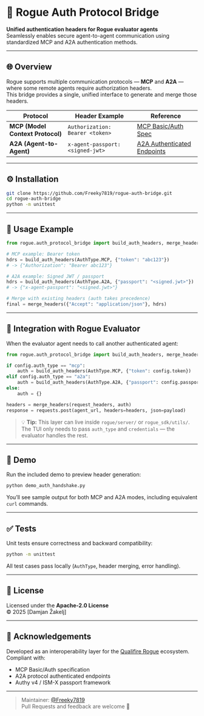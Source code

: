 # 🧩 Rogue Auth Protocol Bridge

**Unified authentication headers for Rogue evaluator agents**  
Seamlessly enables secure agent-to-agent communication using standardized MCP and A2A authentication methods.

---

## 🌐 Overview

Rogue supports multiple communication protocols — **MCP** and **A2A** — where some remote agents require authorization headers.  
This bridge provides a single, unified interface to generate and merge those headers.

| Protocol | Header Example | Reference |
|-----------|----------------|------------|
| **MCP (Model Context Protocol)** | `Authorization: Bearer <token>` | [MCP Basic/Auth Spec](https://modelcontextprotocol.io/specification/draft/basic/authorization) |
| **A2A (Agent-to-Agent)** | `x-agent-passport: <signed-jwt>` | [A2A Authenticated Endpoints](https://a2aprotocol.ai/docs/guide/a2a-samples-hello-world#authenticated-endpoints) |

---

## ⚙️ Installation

```bash
git clone https://github.com/Freeky7819/rogue-auth-bridge.git
cd rogue-auth-bridge
python -m unittest
```

---

## 🧠 Usage Example

```python
from rogue.auth_protocol_bridge import build_auth_headers, merge_headers, AuthType

# MCP example: Bearer token
hdrs = build_auth_headers(AuthType.MCP, {"token": "abc123"})
# -> {"Authorization": "Bearer abc123"}

# A2A example: Signed JWT / passport
hdrs = build_auth_headers(AuthType.A2A, {"passport": "<signed.jwt>"})
# -> {"x-agent-passport": "<signed.jwt>"}

# Merge with existing headers (auth takes precedence)
final = merge_headers({"Accept": "application/json"}, hdrs)
```

---

## 🧩 Integration with Rogue Evaluator

When the evaluator agent needs to call another authenticated agent:

```python
from rogue.auth_protocol_bridge import build_auth_headers, merge_headers, AuthType

if config.auth_type == "mcp":
    auth = build_auth_headers(AuthType.MCP, {"token": config.token})
elif config.auth_type == "a2a":
    auth = build_auth_headers(AuthType.A2A, {"passport": config.passport})
else:
    auth = {}

headers = merge_headers(request_headers, auth)
response = requests.post(agent_url, headers=headers, json=payload)
```

> 💡 **Tip:** This layer can live inside `rogue/server/` or `rogue_sdk/utils/`.  
> The TUI only needs to pass `auth_type` and `credentials` — the evaluator handles the rest.

---

## 🧪 Demo

Run the included demo to preview header generation:

```bash
python demo_auth_handshake.py
```

You’ll see sample output for both MCP and A2A modes, including equivalent `curl` commands.

---

## ✅ Tests

Unit tests ensure correctness and backward compatibility:

```bash
python -m unittest
```

All test cases pass locally (`AuthType`, header merging, error handling).

---

## 📜 License

Licensed under the **Apache-2.0 License**  
© 2025 [Damjan Žakelj]

---

## 🤝 Acknowledgements

Developed as an interoperability layer for the [Qualifire Rogue](https://github.com/qualifire-dev/rogue) ecosystem.  
Compliant with:
- MCP Basic/Auth specification  
- A2A protocol authenticated endpoints  
- Authy v4 / ISM-X passport framework

---

> Maintainer: [@Freeky7819](https://github.com/Freeky7819)  
> Pull Requests and feedback are welcome 🚀
